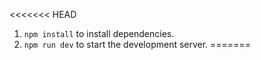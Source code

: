 <<<<<<< HEAD

1. `npm install` to install dependencies.  
2. `npm run dev` to start the development server.
=======
